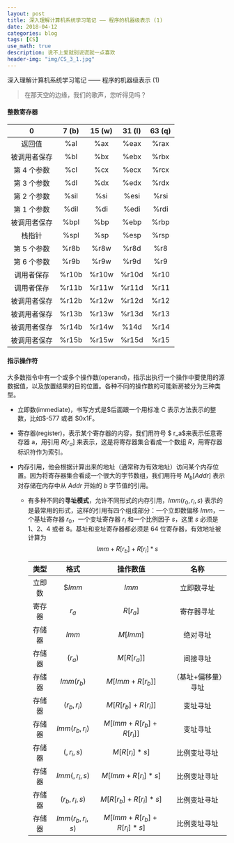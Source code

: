 ```yaml
---
layout: post
title: 深入理解计算机系统学习笔记 —— 程序的机器级表示 (1)
date: 2018-04-12
categories: blog
tags: [CS]
use_math: true
description: 说不上爱就别说谎就一点喜欢
header-img: "img/CS_3_1.jpg"
---
```


 深入理解计算机系统学习笔记 —— 程序的机器级表示 (1)



> 在那天空的边缘，我们的歌声，您听得见吗？





#### 整数寄存器

|      0       | 7 (b) | 15 (w) | 31 (l) | 63 (q) |
| :----------: | :---: | :----: | :----: | :----: |
|    返回值    |  %al  |  %ax   |  %eax  |  %rax  |
| 被调用者保存 |  %bl  |  %bx   |  %ebx  |  %rbx  |
| 第 4 个参数  |  %cl  |  %cx   |  %ecx  |  %rcx  |
| 第 3 个参数  |  %dl  |  %dx   |  %edx  |  %rdx  |
| 第 2 个参数  | %sil  |  %si   |  %esi  |  %rsi  |
| 第 1 个参数  | %dil  |  %di   |  %edi  |  %rdi  |
| 被调用者保存 | %bpl  |  %bp   |  %ebp  |  %rbp  |
|    栈指针    | %spl  |  %sp   |  %esp  |  %rsp  |
| 第 5 个参数  | %r8b  |  %r8w  |  %r8d  |  %r8   |
| 第 6 个参数  | %r9b  |  %r9w  |  %r9d  |  %r9   |
|  调用者保存  | %r10b | %r10w  | %r10d  |  %r10  |
|  调用者保存  | %r11b | %r11w  | %r11d  |  %r11  |
| 被调用者保存 | %r12b | %r12w  | %r12d  |  %r12  |
| 被调用者保存 | %r13b | %r13w  | %r13d  |  %r13  |
| 被调用者保存 | %r14b | %r14w  |  %14d  |  %r14  |
| 被调用者保存 | %r15b | %r15w  | %r15d  |  %r15  |





#### 指示操作符

​	大多数指令中有一个或多个操作数(operand)，指示出执行一个操作中要使用的源数据值，以及放置结果的目的位置。各种不同的操作数的可能新房被分为三种类型。

- 立即数(immediate)，书写方式是\$后面跟一个用标准 C 表示方法表示的整数，比如\$-577 或者 \$0x1F。

- 寄存器(register)，表示某个寄存器的内容，我们用符号 $ r_a$来表示任意寄存器 a，用引用 $R[r_a]$ 来表示，这是将寄存器集合看成一个数组 $R$，用寄存器标识符作为索引。

- 内存引用，他会根据计算出来的地址（通常称为有效地址）访问某个内存位置。因为将寄存器集合看成一个很大的字节数组，我们用符号 $M_b[Addr]$ 表示对存储在内存中从 $Addr$ 开始的 $b$ 字节值的引用。

  - 有多种不同的**寻址模式**，允许不同形式的内存引用，$Imm(r_0, r_i, s)$ 表示的是最常用的形式，这样的引用有四个组成部分：一个立即数偏移 $Imm$，一个基址寄存器 $r_0$，一个变址寄存器 $r_i$ 和一个比例因子 $s$，这里 $s$ 必须是 1、2、4 或者 8。基址和变址寄存器都必须是 64 位寄存器，有效地址被计算为 				
    $$
    Imm+R[r_b]+R[r_i] * s
    $$

    |  类型  |       格式       |          操作数值          |        名称         |
    | :----: | :--------------: | :------------------------: | :-----------------: |
    | 立即数 |     $\$Imm$      |           $Imm$            |     立即数寻址      |
    | 寄存器 |      $r_a$       |          $R[r_a]$          |     寄存器寻址      |
    | 存储器 |      $Imm$       |          $M[Imm]$          |      绝对寻址       |
    | 存储器 |     $(r_a)$      |        $M[R[r_a]]$         |      间接寻址       |
    | 存储器 |    $Imm(r_b)$    |      $M[Imm+R[r_b]]$       | （基址+偏移量）寻址 |
    | 存储器 |   $(r_b, r_i)$   |    $M[R[r_b] + R[r_i]]$    |      变址寻址       |
    | 存储器 | $Imm(r_b, r_i)$  |  $M[Imm+R[r_b] + R[r_i]]$  |      变址寻址       |
    | 存储器 |    $(,r_i,s)$    |       $M[R[r_i]*s]$        |    比例变址寻址     |
    | 存储器 |  $Imm(,r_i,s)$   |     $M[Imm+R[r_i]*s]$      |    比例变址寻址     |
    | 存储器 |  $(r_b,r_i,s)$   |   $M[R[r_b] + R[r_i]*s]$   |    比例变址寻址     |
    | 存储器 | $Imm(r_b,r_i,s)$ | $M[Imm+R[r_b] + R[r_i]*s]$ |    比例变址寻址     |

    ​
